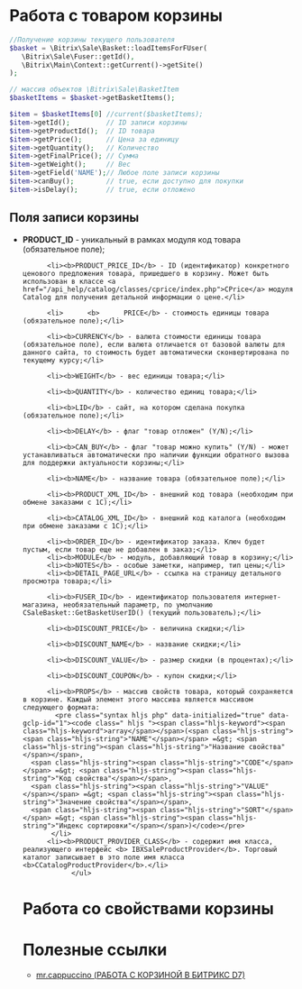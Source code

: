 # Работа с товаром корзины
```php
//Получение корзины текущего пользователя
$basket = \Bitrix\Sale\Basket::loadItemsForFUser(
   \Bitrix\Sale\Fuser::getId(),
   \Bitrix\Main\Context::getCurrent()->getSite()
);

// массив объектов \Bitrix\Sale\BasketItem
$basketItems = $basket->getBasketItems(); 

$item = $basketItems[0] //current($basketItems);
$item->getId();         // ID записи корзины
$item->getProductId();  // ID товара
$item->getPrice();      // Цена за единицу
$item->getQuantity();   // Количество
$item->getFinalPrice(); // Сумма
$item->getWeight();     // Вес
$item->getField('NAME');// Любое поле записи корзины
$item->canBuy();        // true, если доступно для покупки
$item->isDelay();       // true, если отложено
```

## Поля записи корзины
<ul> 			 
          <li><b>PRODUCT_ID</b> - уникальный в рамках модуля код товара (обязательное поле);</li>
         			 
          <li><b>PRODUCT_PRICE_ID</b> - ID (идентификатор) конкретного ценового предложения товара, пришедшего в корзину. Может быть использован в классе <a href="/api_help/catalog/classes/cprice/index.php">CPrice</a> модуля Catalog для получения детальной информации о цене.</li>
         			 
          <li> 		<b> 	 PRICE</b> - стоимость единицы товара (обязательное поле);</li>
         			 
          <li><b>CURRENCY</b> - валюта стоимости единицы товара (обязательное поле), если валюта отличается от базовой валюты для данного сайта, то стоимость будет автоматически сконвертирована по текущему курсу;</li>
         			 
          <li><b>WEIGHT</b> - вес единицы товара;</li>
         			 
          <li><b>QUANTITY</b> - количество единиц товара;</li>
         			 
          <li><b>LID</b> - сайт, на котором сделана покупка (обязательное поле);</li>
         			 
          <li><b>DELAY</b> - флаг "товар отложен" (Y/N);</li>
         			 
          <li><b>CAN_BUY</b> - флаг "товар можно купить" (Y/N) - может устанавливаться автоматически про наличии функции обратного вызова для поддержки актуальности корзины;</li>
         			 
          <li><b>NAME</b> - название товара (обязательное поле);</li>

          <li><b>PRODUCT_XML_ID</b> - внешний код товара (необходим при обмене заказами с 1С);</li>

          <li><b>CATALOG_XML_ID</b> - внешний код каталога (необходим при обмене заказами с 1С);</li>

          <li><b>ORDER_ID</b> - идентификатор заказа. Ключ будет пустым, если товар еще не добавлен в заказ;</li>
          <li><b>MODULE</b> - модуль, добавляющий товар в корзину;</li>
          <li><b>NOTES</b> - особые заметки, например, тип цены;</li>
          <li><b>DETAIL_PAGE_URL</b> - ссылка на страницу детального просмотра товара;</li>

          <li><b>FUSER_ID</b> - идентификатор пользователя интернет-магазина, необязательный параметр, по умолчанию CSaleBasket::GetBasketUserID() (текущий пользователь);</li>
         			 
          <li><b>DISCOUNT_PRICE</b> - величина скидки;</li>

          <li><b>DISCOUNT_NAME</b> - название скидки;</li>

          <li><b>DISCOUNT_VALUE</b> - размер скидки (в процентах);</li>

          <li><b>DISCOUNT_COUPON</b> - купон скидки;</li>

          <li><b>PROPS</b> - массив свойств товара, который сохраняется в корзине. Каждый элемент этого массива является массивом следующего формата: 		 
            <pre class="syntax hljs php" data-initialized="true" data-gclp-id="1"><code class=" hljs "><span class="hljs-keyword"><span class="hljs-keyword">array</span></span>(<span class="hljs-string"><span class="hljs-string">"NAME"</span></span> =&gt; <span class="hljs-string"><span class="hljs-string">"Название свойства"</span></span>,
      <span class="hljs-string"><span class="hljs-string">"CODE"</span></span> =&gt; <span class="hljs-string"><span class="hljs-string">"Код свойства"</span></span>, 
      <span class="hljs-string"><span class="hljs-string">"VALUE"</span></span> =&gt; <span class="hljs-string"><span class="hljs-string">"Значение свойства"</span></span>, 
      <span class="hljs-string"><span class="hljs-string">"SORT"</span></span> =&gt; <span class="hljs-string"><span class="hljs-string">"Индекс сортировки"</span></span>)</code></pre>
           </li>
          <li><b>PRODUCT_PROVIDER_CLASS</b> - содержит имя класса, реализующего интерфейс <b> IBXSaleProductProvider</b>. Торговый каталог записывает в это поле имя класса <b>CCatalogProductProvider</b>.</li>
         		</ul>

# Работа со свойствами корзины


# Полезные ссылки
* [mr.cappuccino (РАБОТА С КОРЗИНОЙ В БИТРИКС D7)](https://mrcappuccino.ru/blog/post/work-with-basket-bitrix-d7)

